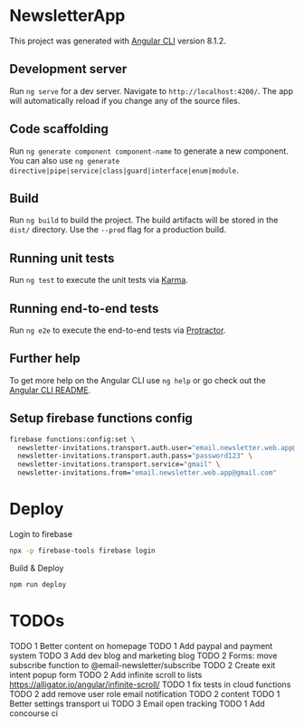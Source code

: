 # NewsletterApp

This project was generated with [Angular CLI](https://github.com/angular/angular-cli) version 8.1.2.

## Development server

Run `ng serve` for a dev server. Navigate to `http://localhost:4200/`. The app will automatically reload if you change any of the source files.

## Code scaffolding

Run `ng generate component component-name` to generate a new component. You can also use `ng generate directive|pipe|service|class|guard|interface|enum|module`.

## Build

Run `ng build` to build the project. The build artifacts will be stored in the `dist/` directory. Use the `--prod` flag for a production build.

## Running unit tests

Run `ng test` to execute the unit tests via [Karma](https://karma-runner.github.io).

## Running end-to-end tests

Run `ng e2e` to execute the end-to-end tests via [Protractor](http://www.protractortest.org/).

## Further help

To get more help on the Angular CLI use `ng help` or go check out the [Angular CLI README](https://github.com/angular/angular-cli/blob/master/README.md).

## Setup firebase functions config

```bash
firebase functions:config:set \
  newsletter-invitations.transport.auth.user="email.newsletter.web.app@gmail.com" \
  newsletter-invitations.transport.auth.pass="password123" \
  newsletter-invitations.transport.service="gmail" \
  newsletter-invitations.from="email.newsletter.web.app@gmail.com"
```

# Deploy

Login to firebase

```bash
npx -p firebase-tools firebase login
```

Build & Deploy

```bash
npm run deploy
```


# TODOs

TODO 1 Better content on homepage
TODO 1 Add paypal and payment system
TODO 3 Add dev blog and marketing blog
TODO 2 Forms: move subscribe function to @email-newsletter/subscribe
TODO 2 Create exit intent popup form
TODO 2 Add infinite scroll to lists https://alligator.io/angular/infinite-scroll/
TODO 1 fix tests in cloud functions
TODO 2 add remove user role email notification
TODO 2 <internet-connection>content</internet-connection>
TODO 1 Better settings transport ui
TODO 3 Email open tracking
TODO 1 Add concourse ci